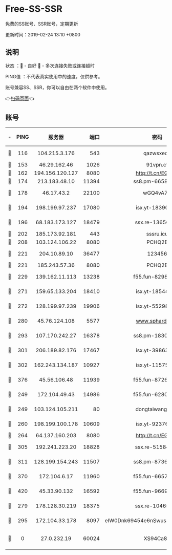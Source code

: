 # Free-SS-SSR

免费的SS账号、SSR账号，定期更新

更新时间：2019-02-24 13:10 +0800

## 说明

状态     ：🙂 - 良好 🙁 - 多次连接失败或连接超时

PING值   ：不代表真实使用中的速度，仅供参考。

账号兼容SS、SSR，你可以自由在两个软件中使用。

👉[扫码页面](https://liesauer.github.io/free-ss-ssr.github.io/)👈

## 账号

|-|PING|服务器|端口|密码|加密方式|区域|
|:----:|:----:|:-----:|-----:|:----:|:----:|:----:|
|🙂|116|104.215.3.176|543|qazwsxedc|aes-256-gcm|JP|
|🙂|153|46.29.162.46|1026|91vpn.cf|rc4-md5|RU|
|🙂|162|194.156.120.127|8080|http://t.cn/EGJIyrl|rc4-md5|RU|
|🙂|174|213.183.48.10|11394|ss8.pm-66583704|rc4-md5|RU|
|🙂|178|46.17.43.2|22100|wGQ4vA7D|aes-256-gcm|RU|
|🙂|194|198.199.97.237|17080|isx.yt-18390147|aes-256-cfb|US|
|🙂|196|68.183.173.127|18479|ssx.re-13656982|aes-256-cfb|US|
|🙂|202|185.173.92.181|443|sssru.icu|rc4-md5|RU|
|🙂|208|103.124.106.22|8080|PCHQ2E|rc4-md5|US|
|🙂|221|204.10.89.10|36477|123456|aes-256-cfb|US|
|🙂|221|185.243.57.36|8080|PCHQ2E|rc4-md5|US|
|🙂|229|139.162.11.113|13238|f55.fun-82987043|aes-256-cfb|SG|
|🙂|271|159.65.133.204|18410|isx.yt-18544574|aes-256-cfb|SG|
|🙂|272|128.199.97.239|19906|isx.yt-55298055|aes-256-cfb|SG|
|🙂|280|45.76.124.108|5577|www.sphard.com|aes-256-cfb|AU|
|🙂|293|107.170.242.27|16378|ss8.pm-18305798|aes-256-cfb|US|
|🙂|301|206.189.82.176|17467|isx.yt-39863046|aes-256-cfb|SG|
|🙂|302|162.243.134.187|10927|isx.yt-11575973|aes-256-cfb|US|
|🙂|376|45.56.106.48|11939|f55.fun-87263738|aes-256-cfb|US|
|🙂|249|172.104.49.43|14986|f55.fun-62809242|aes-256-cfb|SG|
|🙂|249|103.124.105.211|80|dongtaiwang.com|aes-256-cfb|US|
|🙂|260|198.199.100.178|10609|isx.yt-92376934|aes-256-cfb|US|
|🙂|264|64.137.160.203|8080|http://t.cn/EGJIyrl|rc4-md5|CA|
|🙂|305|192.241.223.20|18828|ssx.re-51584753|aes-256-cfb|US|
|🙂|311|128.199.154.243|11507|ss8.pm-87365089|aes-256-cfb|SG|
|🙂|370|172.104.6.17|11960|f55.fun-66579166|aes-256-cfb|US|
|🙂|420|45.33.90.132|16592|f55.fun-96694755|aes-256-cfb|US|
|🙁|279|178.128.30.219|18375|ssx.re-10465888|aes-256-cfb|SG|
|🙁|295|172.104.33.178|8097|eIW0Dnk69454e6nSwuspv9DmS201tQ0D|aes-256-cfb|SG|
|🙁|0|27.0.232.19|60024|XS94Ca8K|xchacha20-ietf-poly1305|HK|
